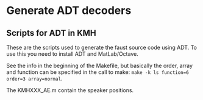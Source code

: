 # Generate ADT decoders


## Scripts for ADT in KMH

These are the scripts used to generate the faust source code using ADT. To use this you need to install ADT and MatLab/Octave.

See the info in the beginning of the Makefile, but basically the order, array and function can be specified in the call to make: `make -k ls function=6 order=3 array=normal`.

The KMHXXX\_AE.m contain the speaker positions.
